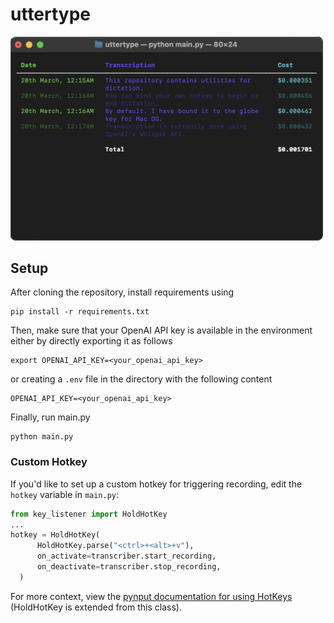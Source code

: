 # uttertype

<img src="./assets/sample_terminal.png" alt="alt text" style="width: 500px;"/>

## Setup
After cloning the repository, install requirements using
```shell
pip install -r requirements.txt
```
Then, make sure that your OpenAI API key is available in the environment either by directly exporting it as follows
```shell
export OPENAI_API_KEY=<your_openai_api_key>
```
or creating a `.env` file in the directory with the following content
```env
OPENAI_API_KEY=<your_openai_api_key>
```
Finally, run main.py
```shell
python main.py
```

### Custom Hotkey
If you'd like to set up a custom hotkey for triggering recording, edit the `hotkey` variable in `main.py`:
```python
from key_listener import HoldHotKey
...
hotkey = HoldHotKey(
      HoldHotKey.parse("<ctrl>+<alt>+v"),
      on_activate=transcriber.start_recording,
      on_deactivate=transcriber.stop_recording,
  )
```
For more context, view the [pynput documentation for using HotKeys](https://pynput.readthedocs.io/en/latest/keyboard.html#global-hotkeys) (HoldHotKey is extended from this class).
